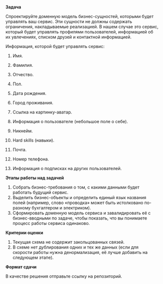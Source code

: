 **Задача**

Спроектируйте доменную модель бизнес-сущностей, которыми будет управлять ваш сервис. Эти сущности не должны содержать ограничения, накладываемые реализацией. В нашем случае это сервис, который будет управлять профилями пользователей, информацией об их увлечениях, списком друзей и контактной информацией.

Информация, которой будет управлять сервис:

1. Имя.

2. Фамилия.

3. Отчество.

4. Пол.

5. Дата рождения.

6. Город проживания.

7. Ссылка на картинку-аватар.

8. Информация о пользователе (небольшое поле о себе).

9. Никнейм.

10. Hard skills (навыки).

11. Почта.

12. Номер телефона.

13. Информация о подписках на других пользователей.

**Этапы работы над задачей**

1. Собрать бизнес-требования о том, с какими данными будет работать будущий сервис.
2. Выделить бизнес-объекты и определить единый язык названия полей (например, слово «проводка» может быть истолковано по-разному бухгалтером и электриком).
3. Сформировать доменную модель сервиса и завалидировать её с бизнес-вводными по задаче, чтобы показать, что вы понимаете процесс работы сервиса одинаково.


**Критерии оценки**

1. Текущая схема не содержит закольцованных связей.
2. В схеме нет дублирования одних и тех же данных (если для скорости работы нужна денормализация, её лучше добавить на следующем этапе).


**Формат сдачи**

В качестве решения отправьте ссылку на репозиторий.
